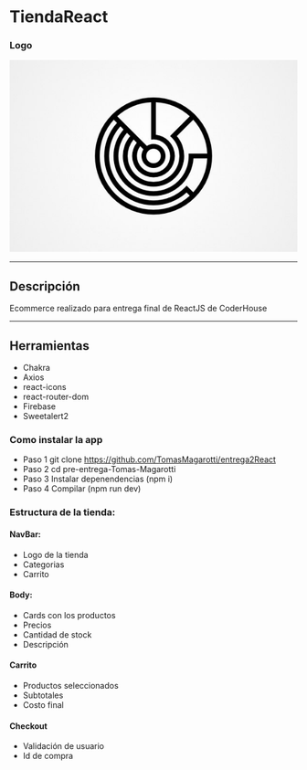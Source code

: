 # TiendaReact


### Logo 

![image](src/assets/logo-proyecto.jpeg)


---


## Descripción
Ecommerce realizado para entrega final de ReactJS de CoderHouse


---

## Herramientas

* Chakra
* Axios
* react-icons
* react-router-dom
* Firebase
* Sweetalert2


### Como instalar la app


* Paso 1 git clone
    https://github.com/TomasMagarotti/entrega2React
* Paso 2 cd pre-entrega-Tomas-Magarotti
* Paso 3 Instalar depenendencias (npm i)
* Paso 4 Compilar (npm run dev)

### Estructura de la tienda:

#### NavBar:

* Logo de la tienda
* Categorias
* Carrito

#### Body:

* Cards con los productos
* Precios
* Cantidad de stock
* Descripción

#### Carrito

* Productos seleccionados
* Subtotales
* Costo final

#### Checkout

* Validación de usuario
* Id de compra








